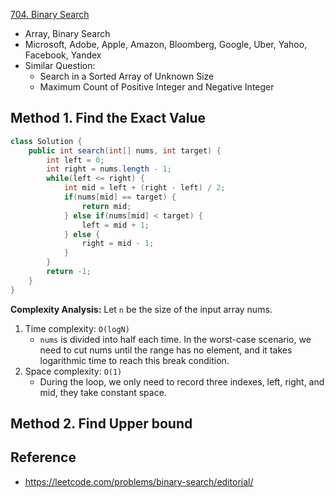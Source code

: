 [704. Binary Search](https://leetcode.com/problems/binary-search/description/)

* Array, Binary Search
* Microsoft, Adobe, Apple, Amazon, Bloomberg, Google, Uber, Yahoo, Facebook, Yandex
* Similar Question:
  * Search in a Sorted Array of Unknown Size
  * Maximum Count of Positive Integer and Negative Integer


## Method 1. Find the Exact Value
```java
class Solution {
    public int search(int[] nums, int target) {
        int left = 0;
        int right = nums.length - 1;
        while(left <= right) {
            int mid = left + (right - left) / 2;
            if(nums[mid] == target) {
                return mid;
            } else if(nums[mid] < target) {
                left = mid + 1;
            } else {
                right = mid - 1;
            }
        }
        return -1;
    }
}
```
**Complexity Analysis:**
Let `n` be the size of the input array nums.
1. Time complexity: `O(logN)`
    * `nums` is divided into half each time. In the worst-case scenario, we need to cut nums until the range has no element, and it takes logarithmic time to reach this break condition.
2. Space complexity: `O(1)`
   * During the loop, we only need to record three indexes, left, right, and mid, they take constant space.


## Method 2. Find Upper bound




## Reference
* https://leetcode.com/problems/binary-search/editorial/